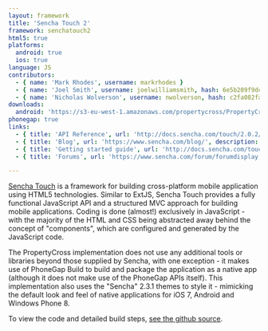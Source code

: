 ```yaml
---
layout: framework
title: 'Sencha Touch 2'
framework: senchatouch2
html5: true
platforms:
  android: true
  ios: true
language: JS
contributors:
  - { name: 'Mark Rhodes', username: markrhodes }
  - { name: 'Joel Smith', username: joelwilliamsmith, hash: 6e5b209f9dced24655066d1128a13964 }
  - { name: 'Nicholas Wolverson', username: nwolverson, hash: c2fa082fa1ffbab1293262c599d459fb }
downloads:
  android: 'https://s3-eu-west-1.amazonaws.com/propertycross/PropertyCross-senchatouch2-8acbae787d727de5624686c7c2e0afccc26932a4.apk'
phonegap: true
links:
  - { title: 'API Reference', url: 'http://docs.sencha.com/touch/2.0.2/#!/api', description: 'An extensive set of documentation describing the framework''s API.' }
  - { title: 'Blog', url: 'https://www.sencha.com/blog/', description: 'A regularly updated blog that describes new releases of Sencha Touch and often describes some of Sencha Touch''s features in detail.' }
  - { title: 'Getting started guide', url: 'http://docs.sencha.com/touch/2.4/getting_started/getting_started.html', description: 'A great guide that can be used to get started with Sencha Touch.' }
  - { title: 'Forums', url: 'https://www.sencha.com/forum/forumdisplay.php?89-Sencha-Touch-2.x-Forums', description: 'An active forum with support available from some of Sencha Touch''s creators.' }

---
```


[Sencha Touch](http://www.sencha.com/products/touch) is a framework for building cross-platform mobile application using HTML5 technologies.  Similar to ExtJS, Sencha Touch provides a fully functional JavaScript API and a structured MVC approach for building mobile applications.  Coding is done (almost!) exclusively in JavaScript - with the majority of the HTML and CSS being abstracted away behind the concept of "components", which are configured and generated by the JavaScript code.

The PropertyCross implementation does not use any additional tools or libraries beyond those supplied by Sencha, with one exception - it makes use of PhoneGap Build to build and package the application as a native app (although it does not make use of the PhoneGap APIs itself).  This implementation also uses the "Sencha" 2.3.1 themes to style it - mimicking the default look and feel of native applications for iOS 7, Android and Windows Phone 8.  


To view the code and detailed build steps, <a href='{{ site.githuburl }}/tree/master/senchatouch2'>see the github source</a>.
